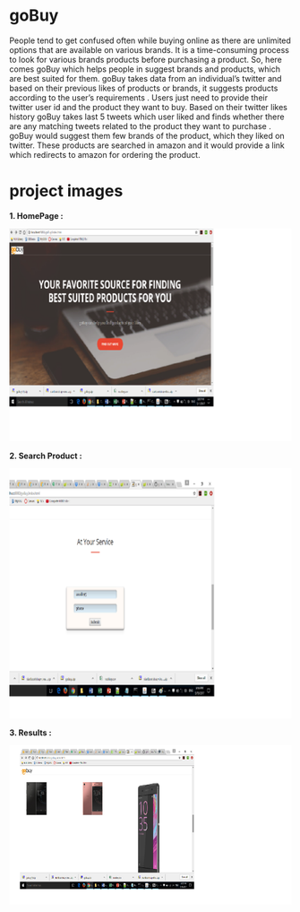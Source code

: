 # goBuy 

People tend to get confused often while buying online as there are unlimited options that are available on various brands. It is a time-consuming process to look for various brands products before purchasing a product. So, here comes goBuy which helps people in suggest brands and products, which are best suited for them. goBuy takes data from an individual’s twitter and based on their previous likes of products or brands, it suggests products according to the user’s  requirements . Users just need to provide their twitter user id and the product they want to buy. Based on their twitter likes history goBuy takes last 5 tweets which user liked and finds whether there are any matching tweets related to the product they want to purchase . goBuy would suggest them few brands of the product, which they liked on twitter. These products are searched in amazon and it would provide a link which redirects to amazon for ordering the product.

# project images

**1. HomePage :** 

![alt text](https://github.com/SJSU272LabS17/Project-Team-1/blob/master/image1.png)

**2.  Search Product :**

![alt text](https://github.com/SJSU272LabS17/Project-Team-1/blob/master/image2.png)

**3. Results :**

![alt text](https://github.com/SJSU272LabS17/Project-Team-1/blob/master/image3.png)

